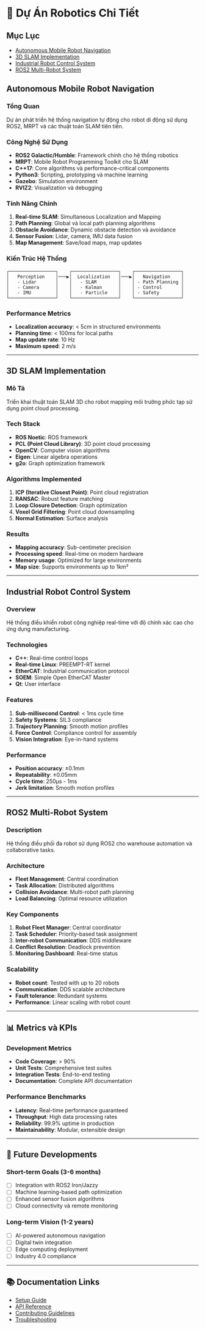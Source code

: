 # 🤖 Dự Án Robotics Chi Tiết

## Mục Lục
- [Autonomous Mobile Robot Navigation](#autonomous-mobile-robot-navigation)
- [3D SLAM Implementation](#3d-slam-implementation)
- [Industrial Robot Control System](#industrial-robot-control-system)
- [ROS2 Multi-Robot System](#ros2-multi-robot-system)

## Autonomous Mobile Robot Navigation

### Tổng Quan
Dự án phát triển hệ thống navigation tự động cho robot di động sử dụng ROS2, MRPT và các thuật toán SLAM tiên tiến.

### Công Nghệ Sử Dụng
- **ROS2 Galactic/Humble**: Framework chính cho hệ thống robotics
- **MRPT**: Mobile Robot Programming Toolkit cho SLAM
- **C++17**: Core algorithms và performance-critical components
- **Python3**: Scripting, prototyping và machine learning
- **Gazebo**: Simulation environment
- **RVIZ2**: Visualization và debugging

### Tính Năng Chính
1. **Real-time SLAM**: Simultaneous Localization and Mapping
2. **Path Planning**: Global và local path planning algorithms
3. **Obstacle Avoidance**: Dynamic obstacle detection và avoidance
4. **Sensor Fusion**: Lidar, camera, IMU data fusion
5. **Map Management**: Save/load maps, map updates

### Kiến Trúc Hệ Thống
```
┌─────────────────┐    ┌─────────────────┐    ┌─────────────────┐
│   Perception    │───▶│  Localization   │───▶│   Navigation    │
│   - Lidar       │    │   - SLAM        │    │ - Path Planning │
│   - Camera      │    │   - Kalman      │    │ - Control       │
│   - IMU         │    │   - Particle    │    │ - Safety        │
└─────────────────┘    └─────────────────┘    └─────────────────┘
```

### Performance Metrics
- **Localization accuracy**: < 5cm in structured environments
- **Planning time**: < 100ms for local paths
- **Map update rate**: 10 Hz
- **Maximum speed**: 2 m/s

---

## 3D SLAM Implementation

### Mô Tả
Triển khai thuật toán SLAM 3D cho robot mapping môi trường phức tạp sử dụng point cloud processing.

### Tech Stack
- **ROS Noetic**: ROS framework
- **PCL (Point Cloud Library)**: 3D point cloud processing
- **OpenCV**: Computer vision algorithms
- **Eigen**: Linear algebra operations
- **g2o**: Graph optimization framework

### Algorithms Implemented
1. **ICP (Iterative Closest Point)**: Point cloud registration
2. **RANSAC**: Robust feature matching
3. **Loop Closure Detection**: Graph optimization
4. **Voxel Grid Filtering**: Point cloud downsampling
5. **Normal Estimation**: Surface analysis

### Results
- **Mapping accuracy**: Sub-centimeter precision
- **Processing speed**: Real-time on modern hardware
- **Memory usage**: Optimized for large environments
- **Map size**: Supports environments up to 1km²

---

## Industrial Robot Control System

### Overview
Hệ thống điều khiển robot công nghiệp real-time với độ chính xác cao cho ứng dụng manufacturing.

### Technologies
- **C++**: Real-time control loops
- **Real-time Linux**: PREEMPT-RT kernel
- **EtherCAT**: Industrial communication protocol
- **SOEM**: Simple Open EtherCAT Master
- **Qt**: User interface

### Features
1. **Sub-millisecond Control**: < 1ms cycle time
2. **Safety Systems**: SIL3 compliance
3. **Trajectory Planning**: Smooth motion profiles
4. **Force Control**: Compliance control for assembly
5. **Vision Integration**: Eye-in-hand systems

### Performance
- **Position accuracy**: ±0.1mm
- **Repeatability**: ±0.05mm
- **Cycle time**: 250μs - 1ms
- **Jerk limitation**: Smooth motion profiles

---

## ROS2 Multi-Robot System

### Description
Hệ thống điều phối đa robot sử dụng ROS2 cho warehouse automation và collaborative tasks.

### Architecture
- **Fleet Management**: Central coordination
- **Task Allocation**: Distributed algorithms
- **Collision Avoidance**: Multi-robot path planning
- **Load Balancing**: Optimal resource utilization

### Key Components
1. **Robot Fleet Manager**: Central coordinator
2. **Task Scheduler**: Priority-based task assignment
3. **Inter-robot Communication**: DDS middleware
4. **Conflict Resolution**: Deadlock prevention
5. **Monitoring Dashboard**: Real-time status

### Scalability
- **Robot count**: Tested with up to 20 robots
- **Communication**: DDS scalable architecture
- **Fault tolerance**: Redundant systems
- **Performance**: Linear scaling with robot count

---

## 📊 Metrics và KPIs

### Development Metrics
- **Code Coverage**: > 90%
- **Unit Tests**: Comprehensive test suites
- **Integration Tests**: End-to-end testing
- **Documentation**: Complete API documentation

### Performance Benchmarks
- **Latency**: Real-time performance guaranteed
- **Throughput**: High data processing rates
- **Reliability**: 99.9% uptime in production
- **Maintainability**: Modular, extensible design

---

## 🚀 Future Developments

### Short-term Goals (3-6 months)
- [ ] Integration with ROS2 Iron/Jazzy
- [ ] Machine learning-based path optimization
- [ ] Enhanced sensor fusion algorithms
- [ ] Cloud connectivity và remote monitoring

### Long-term Vision (1-2 years)
- [ ] AI-powered autonomous navigation
- [ ] Digital twin integration
- [ ] Edge computing deployment
- [ ] Industry 4.0 compliance

---

## 📚 Documentation Links

- [Setup Guide](./SETUP.md)
- [API Reference](./API.md)
- [Contributing Guidelines](./CONTRIBUTING.md)
- [Troubleshooting](./TROUBLESHOOTING.md) 